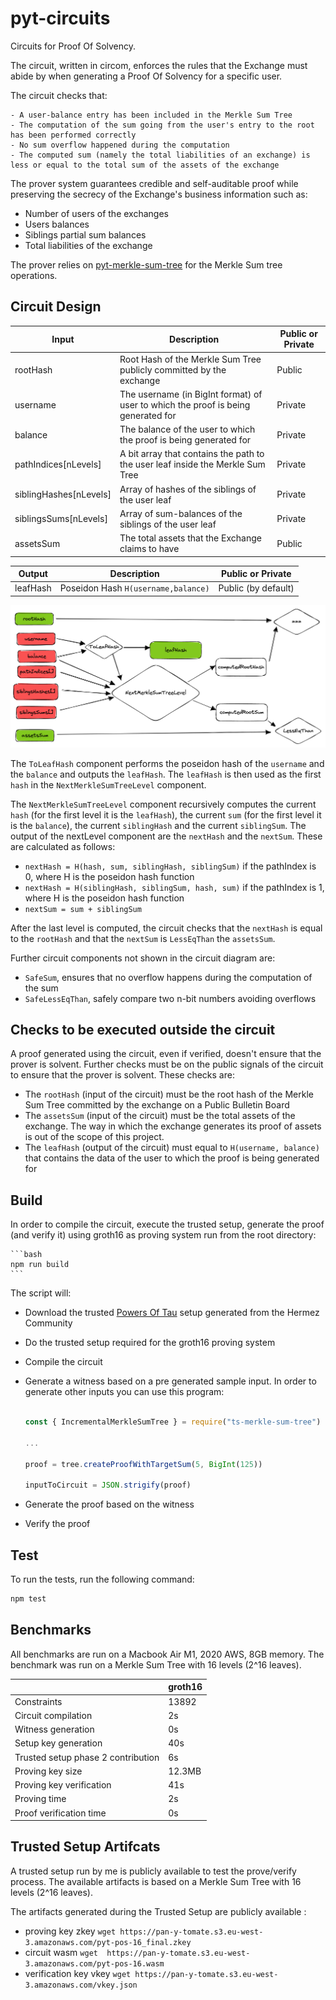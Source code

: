 # pyt-circuits 

Circuits for Proof Of Solvency.

The circuit, written in circom, enforces the rules that the Exchange must abide by when generating a Proof Of Solvency for a specific user. 

The circuit checks that: 

	- A user-balance entry has been included in the Merkle Sum Tree
	- The computation of the sum going from the user's entry to the root has been performed correctly
	- No sum overflow happened during the computation
	- The computed sum (namely the total liabilities of an exchange) is less or equal to the total sum of the assets of the exchange
	
The prover system guarantees credible and self-auditable proof while preserving the secrecy of the Exchange's business information such as:

- Number of users of the exchanges
- Users balances 
- Siblings partial sum balances 
- Total liabilities of the exchange

The prover relies on [pyt-merkle-sum-tree](https://github.com/pan-y-tomate/pyt-merkle-sum-tree) for the Merkle Sum tree operations.

## Circuit Design 

| Input                          | Description              | Public or Private
| -----------                    | -----------          |  ----------
| rootHash                      | Root Hash of the Merkle Sum Tree publicly committed by the exchange              | Public
| username     | The username (in BigInt format) of user to which the proof is being generated for| Private
| balance    | The balance of the user to which the proof is being generated for                 | Private
| pathIndices[nLevels]               | A bit array that contains the path to the user leaf inside the Merkle Sum Tree              | Private
| siblingHashes[nLevels]                | Array of hashes of the siblings of the user leaf                | Private
| siblingsSums[nLevels] | Array of sum-balances of the siblings of the user leaf                 | Private
| assetsSum             | The total assets that the Exchange claims to have   | Public

| Output                          | Description              | Public or Private
| -----------                    | -----------          |  ----------
| leafHash                      | Poseidon Hash `H(username,balance)`              | Public (by default)

![circuit illustration](./imgs/pos.png)

The `ToLeafHash` component performs the poseidon hash of the `username` and the `balance` and outputs the `leafHash`. The `leafHash` is then used as the first `hash` in the `NextMerkleSumTreeLevel` component.

The `NextMerkleSumTreeLevel` component recursively computes the current `hash` (for the first level it is the `leafHash`), the current `sum` (for the first level it is the `balance`), the current `siblingHash` and the current `siblingSum`. The output of the nextLevel component are the `nextHash` and the `nextSum`. These are calculated as follows:

- `nextHash = H(hash, sum, siblingHash, siblingSum)` if the pathIndex is 0, where H is the poseidon hash function
- `nextHash = H(siblingHash, siblingSum, hash, sum)` if the pathIndex is 1, where H is the poseidon hash function
- `nextSum = sum + siblingSum`

After the last level is computed, the circuit checks that the `nextHash` is equal to the `rootHash` and that the `nextSum` is `LessEqThan` the `assetsSum`.

Further circuit components not shown in the circuit diagram are:

- `SafeSum`, ensures that no overflow happens during the computation of the sum
- `SafeLessEqThan`, safely compare two n-bit numbers avoiding overflows

## Checks to be executed outside the circuit

A proof generated using the circuit, even if verified, doesn't ensure that the prover is solvent. Further checks must be on the public signals of the circuit to ensure that the prover is solvent. These checks are:

- The `rootHash` (input of the circuit) must be the root hash of the Merkle Sum Tree committed by the exchange on a Public Bulletin Board
- The `assetsSum` (input of the circuit) must be the total assets of the exchange. The way in which the exchange generates its proof of assets is out of the scope of this project.
- The `leafHash` (output of the circuit) must equal to `H(username, balance)` that contains the data of the user to which the proof is being generated for

## Build

In order to compile the circuit, execute the trusted setup, generate the proof (and verify it) using groth16 as proving system run from the root directory:

	```bash
	npm run build
	```

The script will:

- Download the trusted [Powers Of Tau](https://github.com/iden3/snarkjs#7-prepare-phase-2) setup generated from the Hermez Community 
- Do the trusted setup required for the groth16 proving system
- Compile the circuit 
- Generate a witness based on a pre generated sample input. In order to generate other inputs you can use this program: 

	```javascript

	const { IncrementalMerkleSumTree } = require("ts-merkle-sum-tree")

	...

	proof = tree.createProofWithTargetSum(5, BigInt(125))

	inputToCircuit = JSON.strigify(proof)

	```

- Generate the proof based on the witness
- Verify the proof

## Test

To run the tests, run the following command:

```bash
npm test
```

## Benchmarks

All benchmarks are run on a Macbook Air M1, 2020 AWS, 8GB memory. The benchmark was run on a Merkle Sum Tree with 16 levels (2^16 leaves).

| 									 | **groth16**  | 
|------------------------------------|--------------|
|Constraints                         |13892         |
|Circuit compilation                 |2s            |
|Witness generation                  |0s      		|
|Setup key generation 		         |40s  			|
|Trusted setup phase 2 contribution	 |6s 	 		|
|Proving key size					 |12.3MB  		|
|Proving key verification		  	 |41s   		|
|Proving time                        |2s     		|
|Proof verification time             |0s      		|

## Trusted Setup Artifcats

A trusted setup run by me is publicly available to test the prove/verify process. The available artifacts is based on a Merkle Sum Tree with 16 levels (2^16 leaves).

The artifacts generated during the Trusted Setup are publicly available :

- proving key zkey `wget https://pan-y-tomate.s3.eu-west-3.amazonaws.com/pyt-pos-16_final.zkey`
- circuit wasm `wget  https://pan-y-tomate.s3.eu-west-3.amazonaws.com/pyt-pos-16.wasm`
- verification key vkey `wget https://pan-y-tomate.s3.eu-west-3.amazonaws.com/vkey.json`
